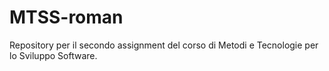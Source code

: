 # MTSS-roman
Repository per il secondo assignment del corso di Metodi e Tecnologie per lo Sviluppo Software.
